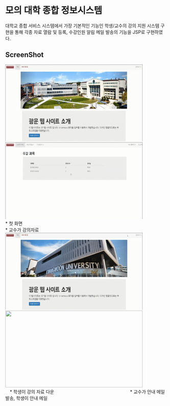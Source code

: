 # 모의 대학 종합 정보시스템 
대학교 종합 서비스 시스템에서 가장 기본적인 기능인 학생/교수의 강의 지원 시스템 구현을 통해 각종 자료 열람 및 등록, 수강인원 알림 메일 발송의 기능을 JSP로 구현하였다.

ScreenShot
----------------
<div>
  <div>
    <img src="./readme_images/1.UI.gif" width= "430" height="240" > 
    <img src="./readme_images/2.강의자료등록.gif" width= "430" height="240" >
  </div>
  <div>
    <div width="45%"> * 첫 화면 </div>
    <div width="45%"> * 교수가 강의자료 </div>
  </div>
 </div>
<div>  
  <img src="./readme_images/3.강의자료다운.gif" width= "430" height="240"> 
  <img src="./readme_images/4.안내메일.gif" width= "430" height="240">
</div>
 </div>&emsp;* 학생이 강의 자료 다운&emsp;&emsp;&emsp;&emsp;&emsp;&emsp;&emsp;&emsp;&emsp;&emsp;&emsp;&emsp;&emsp;&emsp;&emsp;&emsp;&emsp;* 교수가 안내 메일 발송, 학생이 안내 메일 
